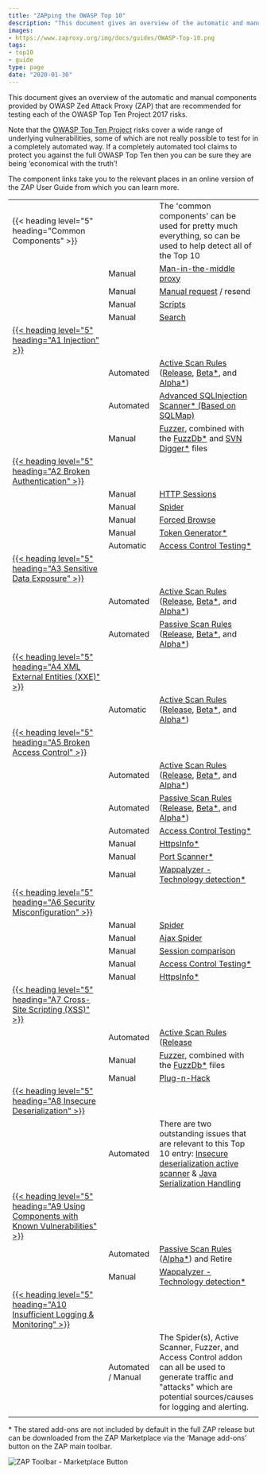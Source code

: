 ```yaml
---
title: "ZAPping the OWASP Top 10"
description: "This document gives an overview of the automatic and manual components provided by OWASP Zed Attack Proxy (ZAP) that are recommended for testing each of the OWASP Top Ten Project 2017 risks."
images:
- https://www.zaproxy.org/img/docs/guides/OWASP-Top-10.png
tags: 
- top10
- guide
type: page
date: "2020-01-30"
---
```


This document gives an overview of the automatic and manual components provided by OWASP Zed Attack Proxy (ZAP) that are recommended for testing each of the OWASP Top Ten Project 2017 risks.

Note that the [OWASP Top Ten Project](https://owasp.org/www-project-top-ten/) risks cover a wide range of underlying vulnerabilities, some of which are not really possible to test for in a completely automated way. 
If a completely automated tool claims to protect you against the full OWASP Top Ten then you can be sure they are being ‘economical with the truth’!

The component links take you to the relevant places in an online version of the ZAP User Guide from which you can learn more. 

|                                                                                                                                                                           |                    |                                                                                                                                                                                                                                                    |
|---------------------------------------------------------------------------------------------------------------------------------------------------------------------------|--------------------|----------------------------------------------------------------------------------------------------------------------------------------------------------------------------------------------------------------------------------------------------|
| {{< heading level="5" heading="Common Components" >}}                                                                                                                     |                    | The 'common components' can be used for pretty much everything, so can be used to help detect all of the Top 10                                                                                                                                    |
|                                                                                                                                                                           | Manual             | [Man-in-the-middle proxy](/docs/desktop/start/features/intercept/)                                                                                                                                                                                 |
|                                                                                                                                                                           | Manual             | [Manual request](/docs/desktop/ui/dialogs/man_req/) / resend                                                                                                                                                                                       |
|                                                                                                                                                                           | Manual             | [Scripts](/docs/desktop/addons/script-console/)                                                                                                                                                                                                    |
|                                                                                                                                                                           | Manual             | [Search](/docs/desktop/ui/tabs/search/)                                                                                                                                                                                                            |
| [{{< heading level="5" heading="A1 Injection" >}}](https://owasp.org/www-project-top-ten/OWASP_Top_Ten_2017/Top_10-2017_A1-Injection)                                                                      |                    |                                                                                                                                                                                                                                                    |
|                                                                                                                                                                           | Automated          | [Active Scan Rules](/docs/desktop/start/features/ascan/) ([Release](/docs/desktop/addons/active-scan-rules/), [Beta*](/docs/desktop/addons/active-scan-rules-beta/), and [Alpha*](/docs/desktop/addons/active-scan-rules-alpha/))                  |
|                                                                                                                                                                           | Automated          | [Advanced SQLInjection Scanner* (Based on SQLMap)](/docs/desktop/addons/advanced-sqlinjection-scanner/)                                                                                                                                            |
|                                                                                                                                                                           | Manual             | [Fuzzer](/docs/desktop/addons/fuzzer/), combined with the [FuzzDb*](/docs/desktop/addons/fuzzdb-files/) and [SVN Digger*](/docs/desktop/addons/svn-digger-files/) files                                                                            |
| [{{< heading level="5" heading="A2 Broken Authentication" >}}](https://owasp.org/www-project-top-ten/OWASP_Top_Ten_2017/Top_10-2017_A2-Broken_Authentication)                                              |                    |                                                                                                                                                                                                                                                    |
|                                                                                                                                                                           | Manual             | [HTTP Sessions](/docs/desktop/start/features/httpsessions/)                                                                                                                                                                                        |
|                                                                                                                                                                           | Manual             | [Spider](/docs/desktop/start/features/spider/)                                                                                                                                                                                                     |
|                                                                                                                                                                           | Manual             | [Forced Browse](/docs/desktop/addons/forced-browse/)                                                                                                                                                                                               |
|                                                                                                                                                                           | Manual             | [Token Generator*](/docs/desktop/addons/token-generator/)                                                                                                                                                                                          |
|                                                                                                                                                                           | Automatic          | [Access Control Testing*](/docs/desktop/addons/access-control-testing/)                                                                                                                                                                            |
| [{{< heading level="5" heading="A3 Sensitive Data Exposure" >}}](https://owasp.org/www-project-top-ten/OWASP_Top_Ten_2017/Top_10-2017_A3-Sensitive_Data_Exposure)                                          |                    |                                                                                                                                                                                                                                                    |
|                                                                                                                                                                           | Automated          | [Active Scan Rules](/docs/desktop/start/features/ascan/) ([Release](/docs/desktop/addons/active-scan-rules/), [Beta*](/docs/desktop/addons/active-scan-rules-beta/), and [Alpha*](/docs/desktop/addons/active-scan-rules-alpha/))                  |
|                                                                                                                                                                           | Automated          | [Passive Scan Rules](/docs/desktop/start/features/pscan/) ([Release](/docs/desktop/addons/passive-scan-rules/), [Beta*](/docs/desktop/addons/passive-scan-rules-beta/), and [Alpha*](/docs/desktop/addons/passive-scan-rules-alpha/))              |
| [{{< heading level="5" heading="A4 XML External Entities (XXE)" >}}](https://owasp.org/www-project-top-ten/OWASP_Top_Ten_2017/Top_10-2017_A4-XML_External_Entities_(XXE))                                  |                    |                                                                                                                                                                                                                                                    |
|                                                                                                                                                                           | Automatic          | [Active Scan Rules](/docs/desktop/start/features/ascan/) ([Release](/docs/desktop/addons/active-scan-rules/), [Beta*](/docs/desktop/addons/active-scan-rules-beta/), and [Alpha*](/docs/desktop/addons/active-scan-rules-alpha/))                  |
| [{{< heading level="5" heading="A5 Broken Access Control" >}}](https://owasp.org/www-project-top-ten/OWASP_Top_Ten_2017/Top_10-2017_A5-Broken_Access_Control)                                              |                    |                                                                                                                                                                                                                                                    |
|                                                                                                                                                                           | Automated          | [Active Scan Rules](/docs/desktop/start/features/ascan/) ([Release](/docs/desktop/addons/active-scan-rules/), [Beta*](/docs/desktop/addons/active-scan-rules-beta/), and [Alpha*](/docs/desktop/addons/active-scan-rules-alpha/))                  |
|                                                                                                                                                                           | Automated          | [Passive Scan Rules](/docs/desktop/start/features/pscan/) ([Release](/docs/desktop/addons/passive-scan-rules/), [Beta*](/docs/desktop/addons/passive-scan-rules-beta/), and [Alpha*](/docs/desktop/addons/passive-scan-rules-alpha/))              |
|                                                                                                                                                                           | Automated          | [Access Control Testing*](/docs/desktop/addons/access-control-testing/)                                                                                                                                                                            |
|                                                                                                                                                                           | Manual             | [HttpsInfo*](/docs/desktop/addons/https-info/)                                                                                                                                                                                                     |
|                                                                                                                                                                           | Manual             | [Port Scanner*](/docs/desktop/addons/port-scan/)                                                                                                                                                                                                   |
|                                                                                                                                                                           | Manual             | [Wappalyzer - Technology detection*](/docs/desktop/addons/technology-detection/)                                                                                                                                                                   |
| [{{< heading level="5" heading="A6 Security Misconfiguration" >}}](https://owasp.org/www-project-top-ten/OWASP_Top_Ten_2017/Top_10-2017_A6-Security_Misconfiguration)                                      |                    |                                                                                                                                                                                                                                                    |
|                                                                                                                                                                           | Manual             | [Spider](/docs/desktop/start/features/spider/)                                                                                                                                                                                                     |
|                                                                                                                                                                           | Manual             | [Ajax Spider](/docs/desktop/addons/ajax-spider/)                                                                                                                                                                                                   |
|                                                                                                                                                                           | Manual             | [Session comparison](/docs/desktop/ui/tlmenu/report/#compare-with-another-session)                                                                                                                                                                 |
|                                                                                                                                                                           | Manual             | [Access Control Testing*](/docs/desktop/addons/access-control-testing/)                                                                                                                                                                            |
|                                                                                                                                                                           | Manual             | [HttpsInfo*](/docs/desktop/addons/https-info/)                                                                                                                                                                                                     |
| [{{< heading level="5" heading="A7 Cross-Site Scripting (XSS)" >}}](https://owasp.org/www-project-top-ten/OWASP_Top_Ten_2017/Top_10-2017_A7-Cross-Site_Scripting_(XSS))                                    |                    |                                                                                                                                                                                                                                                    |
|                                                                                                                                                                           | Automated          | [Active Scan Rules](/docs/desktop/start/features/ascan/) ([Release](/docs/desktop/addons/active-scan-rules/)                                                                                                                                       |
|                                                                                                                                                                           | Manual             | [Fuzzer](/docs/desktop/addons/fuzzer/), combined with the [FuzzDb*](/docs/desktop/addons/fuzzdb-files/) files                                                                                                                                      |
|                                                                                                                                                                           | Manual             | [Plug-n-Hack](/docs/desktop/addons/plug-n-hack/)                                                                                                                                                                                                   |
| [{{< heading level="5" heading="A8 Insecure Deserialization" >}}](https://owasp.org/www-project-top-ten/OWASP_Top_Ten_2017/Top_10-2017_A8-Insecure_Deserialization)                                        |                    |                                                                                                                                                                                                                                                    |
|                                                                                                                                                                           | Automated          | There are two outstanding issues that are relevant to this Top 10 entry: [Insecure deserialization active scanner](https://github.com/zaproxy/zaproxy/issues/4112) & [Java Serialization Handling](https://github.com/zaproxy/zaproxy/issues/4509) |
| [{{< heading level="5" heading="A9 Using Components with Known Vulnerabilities" >}}](https://owasp.org/www-project-top-ten/OWASP_Top_Ten_2017/Top_10-2017_A9-Using_Components_with_Known_Vulnerabilities)  |                    |                                                                                                                                                                                                                                                    |
|                                                                                                                                                                           | Automated          | [Passive Scan Rules](/docs/desktop/start/features/pscan/) ([Alpha*](/docs/desktop/addons/passive-scan-rules-alpha/)) and Retire                                                                                                                    |
|                                                                                                                                                                           | Manual             | [Wappalyzer - Technology detection*](/docs/desktop/addons/technology-detection/)                                                                                                                                                                   |
| [{{< heading level="5" heading="A10 Insufficient Logging & Monitoring" >}}](https://owasp.org/www-project-top-ten/OWASP_Top_Ten_2017/Top_10-2017_A10-Insufficient_Logging%252526Monitoring.html)           |                    |                                                                                                                                                                                                                                                    |
|                                                                                                                                                                           | Automated / Manual | The Spider(s), Active Scanner, Fuzzer, and Access Control addon can all be used to generate traffic and "attacks" which are potential sources/causes for logging and alerting.                                                                     |
|                                                                                                                                                                           |                    |                                                                                                                                                                                                                                                    |


&#42; The stared add-ons are not included by default in the full ZAP release but can be downloaded from the ZAP Marketplace via the ‘Manage add-ons’ button on the ZAP main toolbar.

![ZAP Toolbar - Marketplace Button](/img/zap-screenshot-browse-addons.png)